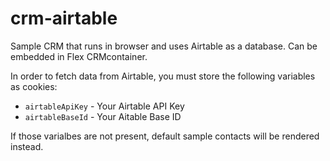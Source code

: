# crm-airtable
 
Sample CRM that runs in browser and uses Airtable as a database. Can be embedded in Flex CRMcontainer.

In order to fetch data from Airtable, you must store the following variables as cookies:

- `airtableApiKey` - Your Airtable API Key
- `airtableBaseId` - Your Aitable Base ID

If those varialbes are not present, default sample contacts will be rendered instead.